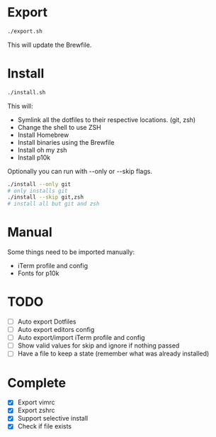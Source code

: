 # Export

```bash
./export.sh
```

This will update the Brewfile.

# Install

```bash
./install.sh
```

This will:

-   Symlink all the dotfiles to their respective locations. (git, zsh)
-   Change the shell to use ZSH
-   Install Homebrew
-   Install binaries using the Brewfile
-   Install oh my zsh
-   Install p10k

Optionally you can run with --only or --skip flags.

```bash
./install --only git
# only installs git
./install --skip git,zsh
# install all but git and zsh
```

# Manual

Some things need to be imported manually:

-   iTerm profile and config
-   Fonts for p10k

# TODO

-   [ ] Auto export Dotfiles
-   [ ] Auto export editors config
-   [ ] Auto export/import iTerm profile and config
-   [ ] Show valid values for skip and ignore if nothing passed
-   [ ] Have a file to keep a state (remember what was already installed)

# Complete

-   [x] Export vimrc
-   [x] Export zshrc
-   [x] Support selective install
-   [x] Check if file exists
